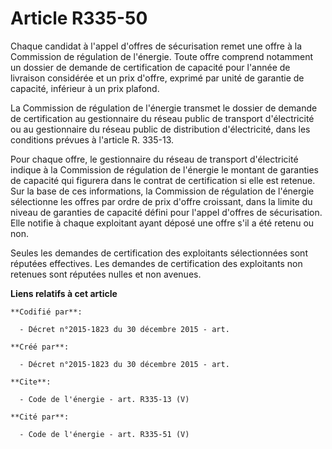 # Article R335-50

Chaque candidat à l'appel d'offres de sécurisation remet une offre à la Commission de régulation de l'énergie. Toute offre
comprend notamment un dossier de demande de certification de capacité pour l'année de livraison considérée et un prix
d'offre, exprimé par unité de garantie de capacité, inférieur à un prix plafond. 

La Commission de régulation de l'énergie transmet le dossier de demande de certification au gestionnaire du réseau public de
transport d'électricité ou au gestionnaire du réseau public de distribution d'électricité, dans les conditions prévues à
l'article R. 335-13. 

Pour chaque offre, le gestionnaire du réseau de transport d'électricité indique à la Commission de régulation de l'énergie le
montant de garanties de capacité qui figurera dans le contrat de certification si elle est retenue. Sur la base de ces
informations, la Commission de régulation de l'énergie sélectionne les offres par ordre de prix d'offre croissant, dans la
limite du niveau de garanties de capacité défini pour l'appel d'offres de sécurisation. Elle notifie à chaque exploitant
ayant déposé une offre s'il a été retenu ou non. 

Seules les demandes de certification des exploitants sélectionnées sont réputées effectives. Les demandes de certification
des exploitants non retenues sont réputées nulles et non avenues.

**Liens relatifs à cet article**

	**Codifié par**:

	  - Décret n°2015-1823 du 30 décembre 2015 - art.

	**Créé par**:

	  - Décret n°2015-1823 du 30 décembre 2015 - art.

	**Cite**:

	  - Code de l'énergie - art. R335-13 (V)

	**Cité par**:

	  - Code de l'énergie - art. R335-51 (V)
